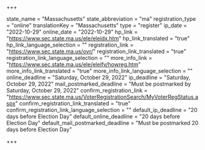 +++

state_name = "Massachusetts"
state_abbreviation = "ma"
registration_type = "online"
translationKey = "Massachusetts"
type = "register"
ip_date = "2022-10-29"
online_date = "2022-10-29"
hp_link = "https://www.sec.state.ma.us/ele/eleidx.htm"
hp_link_translated = "true"
hp_link_language_selection = ""
registration_link = "https://www.sec.state.ma.us/ovr/"
registration_link_translated = "true"
registration_link_language_selection = ""
more_info_link = "https://www.sec.state.ma.us/ele/eleifv/howreg.htm"
more_info_link_translated = "true"
more_info_link_language_selection = ""
online_deadline = "Saturday, October 29, 2022"
ip_deadline = "Saturday, October 29, 2022"
mail_postmarked_deadline = "Must be postmarked by Saturday, October 29, 2022"
confirm_registration_link = "https://www.sec.state.ma.us/VoterRegistrationSearch/MyVoterRegStatus.aspx"
confirm_registration_link_translated = "true"
confirm_registration_link_language_selection = ""
default_ip_deadline = "20 days before Election Day"
default_online_deadline = "20 days before Election Day"
default_mail_postmarked_deadline = "Must be postmarked 20 days before Election Day"

+++